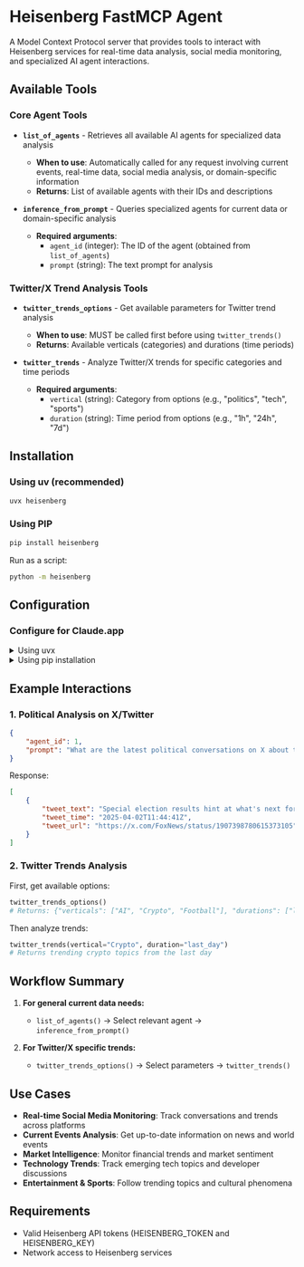 # Heisenberg FastMCP Agent

A Model Context Protocol server that provides tools to interact with Heisenberg services for real-time data analysis, social media monitoring, and specialized AI agent interactions.

## Available Tools

### Core Agent Tools

- **`list_of_agents`** - Retrieves all available AI agents for specialized data analysis
  - **When to use**: Automatically called for any request involving current events, real-time data, social media analysis, or domain-specific information
  - **Returns**: List of available agents with their IDs and descriptions

- **`inference_from_prompt`** - Queries specialized agents for current data or domain-specific analysis
  - **Required arguments**:
    - `agent_id` (integer): The ID of the agent (obtained from `list_of_agents`)
    - `prompt` (string): The text prompt for analysis

### Twitter/X Trend Analysis Tools

- **`twitter_trends_options`** - Get available parameters for Twitter trend analysis
  - **When to use**: MUST be called first before using `twitter_trends()`
  - **Returns**: Available verticals (categories) and durations (time periods)

- **`twitter_trends`** - Analyze Twitter/X trends for specific categories and time periods
  - **Required arguments**:
    - `vertical` (string): Category from options (e.g., "politics", "tech", "sports")
    - `duration` (string): Time period from options (e.g., "1h", "24h", "7d")

## Installation

### Using uv (recommended)
```bash
uvx heisenberg
```

### Using PIP
```bash
pip install heisenberg
```

Run as a script:
```bash
python -m heisenberg
```

## Configuration

### Configure for Claude.app

<details>
<summary>Using uvx</summary>

```json
{
    "mcpServers": {
        "heisenberg": {
            "command": "uvx",
            "args": [
                "heisenberg"
            ],
            "env": {
                "HEISENBERG_TOKEN": "*****",
                "HEISENBERG_KEY": "*****"
            },
            "timeout": 60000
        }
    }
}
```
</details>

<details>
<summary>Using pip installation</summary>

```json
{
    "mcpServers": {
        "heisenberg": {
            "command": "python",
            "args": [
                "-m",
                "heisenberg"
            ],
            "env": {
                "HEISENBERG_TOKEN": "*****",
                "HEISENBERG_KEY": "*****"
            },
            "timeout": 60000
        }
    }
}
```
</details>

## Example Interactions

### 1. Political Analysis on X/Twitter
```json
{
    "agent_id": 1,
    "prompt": "What are the latest political conversations on X about the upcoming elections?"
}
```
Response:
```json
[
    {
        "tweet_text": "Special election results hint at what's next for Congress' power balance",
        "tweet_time": "2025-04-02T11:44:41Z",
        "tweet_url": "https://x.com/FoxNews/status/1907398780615373105"
    }
]
```

### 2. Twitter Trends Analysis
First, get available options:
```python
twitter_trends_options()
# Returns: {"verticals": ["AI", "Crypto", "Football"], "durations": ["last_3_day", "last_day", "last_week"]}
```

Then analyze trends:
```python
twitter_trends(vertical="Crypto", duration="last_day")
# Returns trending crypto topics from the last day
```

## Workflow Summary

1. **For general current data needs:**
    - `list_of_agents()` → Select relevant agent → `inference_from_prompt()`

2. **For Twitter/X specific trends:**
    - `twitter_trends_options()` → Select parameters → `twitter_trends()`

## Use Cases

- **Real-time Social Media Monitoring**: Track conversations and trends across platforms
- **Current Events Analysis**: Get up-to-date information on news and world events
- **Market Intelligence**: Monitor financial trends and market sentiment
- **Technology Trends**: Track emerging tech topics and developer discussions
- **Entertainment & Sports**: Follow trending topics and cultural phenomena

## Requirements

- Valid Heisenberg API tokens (HEISENBERG_TOKEN and HEISENBERG_KEY)
- Network access to Heisenberg services